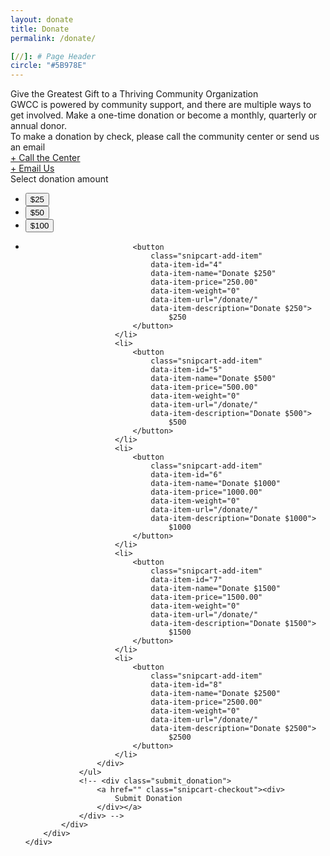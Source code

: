 ```yaml
---
layout: donate
title: Donate
permalink: /donate/

[//]: # Page Header
circle: "#5B978E"
---
```


<div class="discover_grid">
    <div class="donate_meta">
        <div class="donate_intro_content">
            <div class="donate_title">
                Give the Greatest Gift to a Thriving Community Organization
            </div>
            <div class="donate_summary">
                GWCC is powered by community support, and there are multiple ways to get involved. Make a one-time donation or become a monthly, quarterly or annual donor.
            </div>
        </div>
        <div class="donate_mid_content">
            <div class="donate_header">
                To make a donation by check, please call the community center or send us an email
            </div>
            <div class="donate_contact">
                <div class="frow justify-between">
                    <a href="" class="donate_cta"><div>
                        + Call the Center
                    </div></a>
                    <a href="" class="donate_cta"><div>
                        + Email Us
                    </div></a>
                </div>
            </div>
        </div>
        <div class="donate_mid_content">
            <div class="donate_header">
                Select donation amount
            </div>
            <div class="donate_amount_wrapper">
                <ul class="donate_items_list">
                    <div class="frow justify-between">
                        <li>
                            <button
                                class="snipcart-add-item"
                                data-item-id="1"
                                data-item-name="Donate $25"
                                data-item-price="25.00"
                                data-item-weight="0"
                                data-item-url="/donate/"
                                data-item-description="Donate $25">
                                    $25
                            </button>
                        </li>
                        <li>
                            <button
                                class="snipcart-add-item"
                                data-item-id="2"
                                data-item-name="Donate $50"
                                data-item-price="50.00"
                                data-item-weight="0"
                                data-item-url="/donate/"
                                data-item-description="Donate $50">
                                    $50
                            </button>
                        </li>
                        <li>
                            <button
                                class="snipcart-add-item"
                                data-item-id="3"
                                data-item-name="Donate $100"
                                data-item-price="100.00"
                                data-item-weight="0"
                                data-item-url="/donate/"
                                data-item-description="Donate $100">
                                    $100
                            </button>
                        </li>
                        <li>

                            <button
                                class="snipcart-add-item"
                                data-item-id="4"
                                data-item-name="Donate $250"
                                data-item-price="250.00"
                                data-item-weight="0"
                                data-item-url="/donate/"
                                data-item-description="Donate $250">
                                    $250
                            </button>
                        </li>
                        <li>
                            <button
                                class="snipcart-add-item"
                                data-item-id="5"
                                data-item-name="Donate $500"
                                data-item-price="500.00"
                                data-item-weight="0"
                                data-item-url="/donate/"
                                data-item-description="Donate $500">
                                    $500
                            </button>
                        </li>
                        <li>
                            <button
                                class="snipcart-add-item"
                                data-item-id="6"
                                data-item-name="Donate $1000"
                                data-item-price="1000.00"
                                data-item-weight="0"
                                data-item-url="/donate/"
                                data-item-description="Donate $1000">
                                    $1000
                            </button>
                        </li>
                        <li>
                            <button
                                class="snipcart-add-item"
                                data-item-id="7"
                                data-item-name="Donate $1500"
                                data-item-price="1500.00"
                                data-item-weight="0"
                                data-item-url="/donate/"
                                data-item-description="Donate $1500">
                                    $1500
                            </button>
                        </li>
                        <li>
                            <button
                                class="snipcart-add-item"
                                data-item-id="8"
                                data-item-name="Donate $2500"
                                data-item-price="2500.00"
                                data-item-weight="0"
                                data-item-url="/donate/"
                                data-item-description="Donate $2500">
                                    $2500
                            </button>
                        </li>
                    </div>
                </ul>
                <!-- <div class="submit_donation">
                    <a href="" class="snipcart-checkout"><div>
                        Submit Donation
                    </div></a>
                </div> -->
            </div>
        </div>
    </div>
</div>
